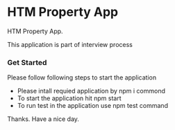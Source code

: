 # HTM Property App

HTM Property App.

This application is part of interview process

### Get Started

Please follow following steps to start the application

- Please intall requied application by npm i commond
- To start the application hit npm start
- To run test in the application use npm test command

Thanks. Have a nice day.
